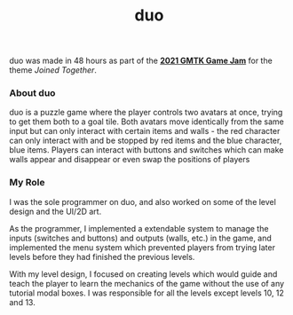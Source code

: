 ﻿---
layout: project
projectfeature: true
homepage: side
title: duo
year: 2021
genre: Puzzle
roles: Design, Art, Programming
featureimage: /assets/images/projects/duo/duo.jpg
animatedimage: /assets/images/projects/duo/duo.jpg
bannerimage: /assets/images/projects/duo/duo.jpg
mainvideo:
downloadlinks:
  - https://ghostentity12.itch.io/duo
galleryimages:
 - /assets/images/projects/duo/duo1.jpg
 - /assets/images/projects/duo/duo.jpg
 - /assets/images/projects/duo/duo2.jpg
 - /assets/images/projects/duo/duo3.jpg
team:
  - Rhiannon Forster
  - Marcus Steele
  - Onorina Pachi
---

duo was made in 48 hours as part of the **[2021 GMTK Game Jam](https://itch.io/jam/gmtk-2021)** for the theme *Joined Together*.

### About duo
duo is a puzzle game where the player controls two avatars at once, trying to get them both to a goal tile. Both avatars move identically from the same input but can only interact with certain items and walls - the red character can only interact with and be stopped by red items and the blue character, blue items. Players can interact with buttons and switches which can make walls appear and disappear or even swap the positions of players

### My Role
I was the sole programmer on duo, and also worked on some of the level design and the UI/2D art.

As the programmer, I implemented a extendable system to manage the inputs (switches and buttons) and outputs (walls, etc.) in the game, and implemented the menu system which prevented players from trying later levels before they had finished the previous levels.

With my level design, I focused on creating levels which would guide and teach the player to learn the mechanics of the game without the use of any tutorial modal boxes. I was responsible for all the levels except levels 10, 12 and 13.